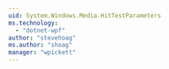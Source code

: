 ```yaml
---
uid: System.Windows.Media.HitTestParameters
ms.technology: 
  - "dotnet-wpf"
author: "stevehoag"
ms.author: "shoag"
manager: "wpickett"
---
```

